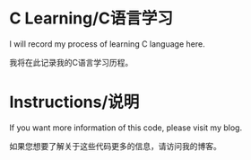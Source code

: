 # C Learning/C语言学习
I will record my process of learning C language here.

我将在此记录我的C语言学习历程。

# Instructions/说明
If you want more information of this code, please visit my blog.

如果您想要了解关于这些代码更多的信息，请访问我的博客。
